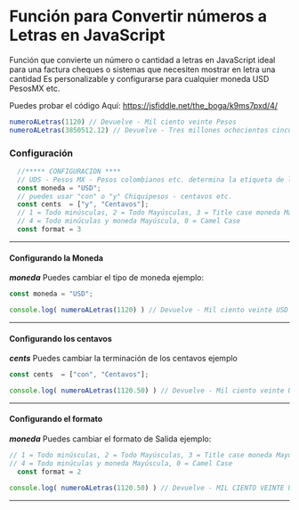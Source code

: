 # Función para Convertir números a Letras en JavaScript
Función que convierte un número o cantidad a letras en JavaScript ideal para una factura cheques o sistemas que necesiten mostrar en letra una cantidad  Es personalizable y configurarse para cualquier moneda USD PesosMX etc.

Puedes probar el código Aquí: https://jsfiddle.net/the_boga/k9ms7pxd/4/

``` javascript
numeroALetras(1120) // Devuelve - Mil ciento veinte Pesos
numeroALetras(3850512.12) // Devuelve - Tres millones ochocientos cincuenta mil quinientos doce Pesos y doce centavos

```
### Configuración

``` javascript
  //***** CONFIGURACIÓN ****
  // UDS - Pesos MX - Pesos colombianos etc. determina la etiqueta de la moneda
  const moneda = "USD"; 
  // puedes usar "con" o "y" Chiquipesos - centavos etc.
  const cents  = ["y", "Centavos"]; 
  // 1 = Todo minúsculas, 2 = Todo Mayúsculas, 3 = Title case moneda Mayúscula, 
  // 4 = Todo minúculas y moneda Mayúscula, 0 = Camel Case 
  const format = 3
```
---
#### Configurando la Moneda
***moneda*** Puedes cambiar el tipo de moneda ejemplo:

``` javascript
const moneda = "USD"; 

```
``` javascript
console.log( numeroALetras(1120) ) // Devuelve - Mil ciento veinte USD

```
---
#### Configurando los centavos
***cents*** Puedes cambiar la terminación de los centavos ejemplo

``` javascript
const cents  = ["con", "Centavos"]; 

```
``` javascript
console.log( numeroALetras(1120.50) ) // Devuelve - Mil ciento veinte USD con cincuenta Centavos

```
---
#### Configurando el formato
***moneda*** Puedes cambiar el formato de Salida ejemplo:

``` javascript
// 1 = Todo minúsculas, 2 = Todo Mayúsculas, 3 = Title case moneda Mayúscula, 
// 4 = Todo minúculas y moneda Mayúscula, 0 = Camel Case 
  const format = 2

```
``` javascript
console.log( numeroALetras(1120.50) ) // Devuelve - MIL CIENTO VEINTE USD CON CINCUENTA CENTAVOS

```
---
